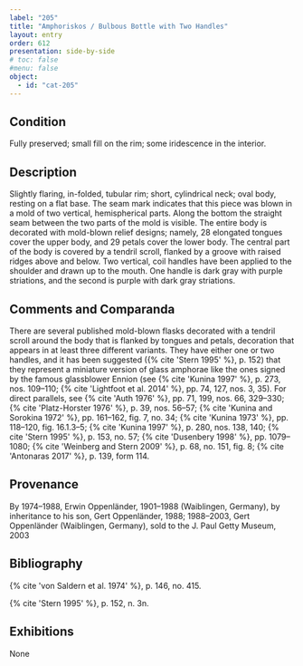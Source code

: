 ```yaml
---
label: "205"
title: "Amphoriskos / Bulbous Bottle with Two Handles"
layout: entry
order: 612
presentation: side-by-side
# toc: false
#menu: false 
object:
  - id: "cat-205"
---
```


## Condition

Fully preserved; small fill on the rim; some iridescence in the interior.

## Description

Slightly flaring, in-folded, tubular rim; short, cylindrical neck; oval body, resting on a flat base. The seam mark indicates that this piece was blown in a mold of two vertical, hemispherical parts. Along the bottom the straight seam between the two parts of the mold is visible. The entire body is decorated with mold-blown relief designs; namely, 28 elongated tongues cover the upper body, and 29 petals cover the lower body. The central part of the body is covered by a tendril scroll, flanked by a groove with raised ridges above and below. Two vertical, coil handles have been applied to the shoulder and drawn up to the mouth. One handle is dark gray with purple striations, and the second is purple with dark gray striations.

## Comments and Comparanda

There are several published mold-blown flasks decorated with a tendril scroll around the body that is flanked by tongues and petals, decoration that appears in at least three different variants. They have either one or two handles, and it has been suggested ({% cite 'Stern 1995' %}, p. 152) that they represent a miniature version of glass amphorae like the ones signed by the famous glassblower Ennion (see {% cite 'Kunina 1997' %}, p. 273, nos. 109–110; {% cite 'Lightfoot et al. 2014' %}, pp. 74, 127, nos. 3, 35). For direct parallels, see {% cite 'Auth 1976' %}, pp. 71, 199, nos. 66, 329–330; {% cite 'Platz-Horster 1976' %}, p. 39, nos. 56–57; {% cite 'Kunina and Sorokina 1972' %}, pp. 161–162, fig. 7, no. 34; {% cite 'Kunina 1973' %}, pp. 118–120, fig. 16.1.3–5; {% cite 'Kunina 1997' %}, p. 280, nos. 138, 140; {% cite 'Stern 1995' %}, p. 153, no. 57; {% cite 'Dusenbery 1998' %}, pp. 1079–1080; {% cite 'Weinberg and Stern 2009' %}, p. 68, no. 151, fig. 8; {% cite 'Antonaras 2017' %}, p. 139, form 114.

## Provenance

By 1974–1988, Erwin Oppenländer, 1901–1988 (Waiblingen, Germany), by inheritance to his son, Gert Oppenländer, 1988; 1988–2003, Gert Oppenländer (Waiblingen, Germany), sold to the J. Paul Getty Museum, 2003

## Bibliography

{% cite 'von Saldern et al. 1974' %}, p. 146, no. 415.

{% cite 'Stern 1995' %}, p. 152, n. 3n.

## Exhibitions

None